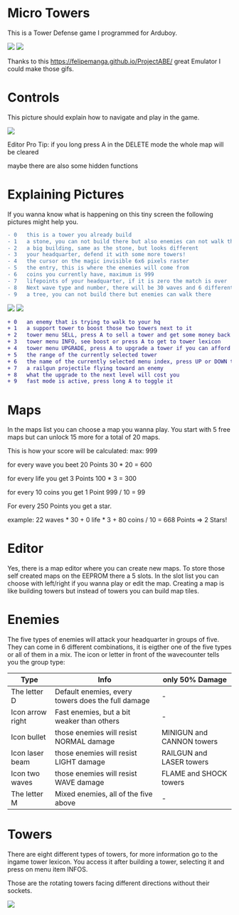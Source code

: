 # Micro Towers
This is a Tower Defense game I programmed for Arduboy.

![][gifCampain]  ![][gifEditor] 

Thanks to this https://felipemanga.github.io/ProjectABE/ great Emulator I could make those gifs.

[gifCampain]: https://github.com/hartmann1301/MicroTowers/blob/master/gifCampain.gif
[gifEditor]: https://github.com/hartmann1301/MicroTowers/blob/master/gifEditor.gif

# Controls
This picture should explain how to navigate and play in the game.

![][explainControls]    

[explainControls]: https://github.com/hartmann1301/MicroTowers/blob/master/Extras/explainControls.png

Editor Pro Tip: if you long press A in the DELETE mode the whole map will be cleared

maybe there are also some hidden functions 

# Explaining Pictures
If you wanna know what is happening on this tiny screen the following pictures might help you.

```diff 
- 0   this is a tower you already build
- 1   a stone, you can not build there but also enemies can not walk there
- 2   a big building, same as the stone, but looks different 
- 3   your headquarter, defend it with some more towers!
- 4   the cursor on the magic invisible 6x6 pixels raster
- 5   the entry, this is where the enemies will come from
- 6   coins you currently have, maximum is 999
- 7   lifepoints of your headquarter, if it is zero the match is over
- 8   Next wave type and number, there will be 30 waves and 6 different types
- 9   a tree, you can not build there but enemies can walk there
```
![][explainPicture1]         ![][explainPicture2]

```diff 
+ 0   an enemy that is trying to walk to your hq
+ 1   a support tower to boost those two towers next to it
+ 2   tower menu SELL, press A to sell a tower and get some money back
+ 3   tower menu INFO, see boost or press A to get to tower lexicon
+ 4   tower menu UPGRADE, press A to upgrade a tower if you can afford it
+ 5   the range of the currently selected tower
+ 6   the name of the currently selected menu index, press UP or DOWN to change
+ 7   a railgun projectile flying toward an enemy
+ 8   what the upgrade to the next level will cost you
+ 9   fast mode is active, press long A to toggle it
```
[explainPicture1]: https://github.com/hartmann1301/MicroTowers/blob/master/Extras/explainPicture1.png
[explainPicture2]: https://github.com/hartmann1301/MicroTowers/blob/master/Extras/explainPicture2.png

# Maps
In the maps list you can choose a map you wanna play. You start with 5 free maps but can unlock 15 more for a total of 20 maps.

This is how your score will be calculated:              max:   999

  for every wave you beet 20 Points               30 * 20   =  600 
  
  for every life you get 3 Points                 100 * 3   =  300
  
  for every 10 coins you get 1 Point              999 / 10  =   99

For every 250 Points you get a star.

  example: 22 waves * 30 + 0 life * 3 + 80 coins / 10 = 668 Points   => 2 Stars!

# Editor
Yes, there is a map editor where you can create new maps. To store those self created maps on the EEPROM there a 5 slots. In the slot list you can choose with left/right if you wanna play or edit the map. Creating a map is like building towers but instead of towers you can build map tiles.

# Enemies 
The five types of enemies will attack your headquarter in groups of five. They can come in 6 different combinations, it is eigther one of the five types or all of them in a mix. The icon or letter in front of the wavecounter tells you the group type:

Type |  Info | only 50% Damage
--- | --- | --- 
The letter D | Default enemies, every towers does the full damage | -
Icon arrow right | Fast enemies, but a bit weaker than others | -
Icon bullet | those enemies will resist NORMAL damage | MINIGUN and CANNON towers
Icon laser beam | those enemies will resist LIGHT damage | RAILGUN and LASER towers
Icon two waves | those enemies will resist WAVE damage | FLAME and SHOCK towers
The letter M | Mixed enemies, all of the five above | -

# Towers
There are eight different types of towers, for more information go to the ingame tower lexicon. You access it after building a tower, selecting it and press on menu item INFOS.

Those are the rotating towers facing different directions without their sockets.

![][allRotatingTowers]    

[allRotatingTowers]: https://github.com/hartmann1301/MicroTowers/blob/master/Extras/allRotatingTowers.png



